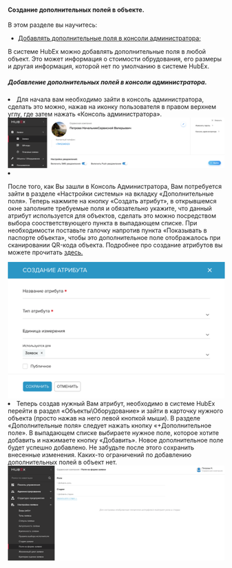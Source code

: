 #### Создание дополнительных полей в объекте.
В этом разделе вы научитесь:
<html>
<meta charset="utf-8">
<title>Быстрый переход внутри документа</title>
<ul>
     <li><a href="#createaddfield">Добавлять дополнительные поля в консоли администратора;</a></li>
  
</ul>
</html>

В системе HubEx можно добавлять дополнительные поля в любой объект. Это может информация о стоимости обрудования, его размеры и другая информация, которой нет по умолчанию в системе HubEx.

<html>
<body>
<h5 id="createaddfield">Добавление дополнительных полей в консоли администратора.</h5>

<li> Для начала вам необходимо зайти в консоль администратора, сделать это можно, нажав на иконку пользователя в правом верхнем углу, где затем нажать «Консоль администратора». </li>

<img src="/attachments/images/FAQ/USER/AdditionalFields/addfields1.png"/>

<li><p> После того, как Вы зашли в Консоль Администратора, Вам потребуется зайти в разделе «Настройки системы» на вкладку «Дополнительные поля». Теперь нажмите на кнопку «Создать атрибут», в открывшемся окне заполните требуемые поля и обязательно укажите, что данный атрибут используется для объектов, сделать это можно посредством выбора соостветствующего пункта в выпадающем списке. При необходимости поставьте галочку напротив пункта «Показывать в паспорте объекта», чтобы это дополнительное поле отображалось при сканировании QR-кода объекта. Подробнее про создание атрибутов вы можете прочитать <a href="https://wiki.hubex.ru/docs/FAQ/RU/admin/TicketAttribute.html"> здесь. </a></p></li>

<img src="/attachments/images/FAQ/USER/AdditionalFields/addfields2.PNG"/>

<li> Теперь создав нужный Вам атрибут, необходимо в системе HubEx перейти в раздел «Объекты\Оборудование» и зайти в карточку нужного объекта (просто нажав на него левой кнопкой мыши). В разделе «Дополнительные поля» следует нажать кнопку «+Дополнительное поле». В выпадающем списке выбираете нужное поле, которое хотите добавить и нажимаете кнопку «Добавить». Новое дополнительное поле будет успешно добавлено. Не забудьте после этого сохранить внесенные изменения. Каких-то ограничений по добавлению дополнительных полей в объект нет.

<img src="/attachments/images/FAQ/USER/AdditionalFields/addfields3.PNG"/>
</body>
</html>




